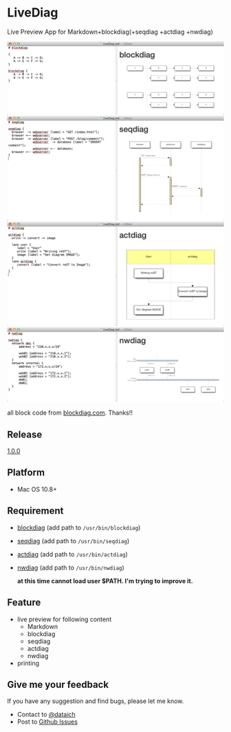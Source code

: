LiveDiag
========

Live Preview App for Markdown+blockdiag(+seqdiag +actdiag +nwdiag)

![image](Sample/blockdiag.png)
![image](Sample/seqdiag.png)
![image](Sample/actdiag.png)
![image](Sample/nwdiag.png)

all block code from [blockdiag.com](http://blockdiag.com/). Thanks!!

## Release

[1.0.0](https://github.com/dataich/LiveDiag/releases/tag/1.0.0)

## Platform

- Mac OS 10.8+

## Requirement

- [blockdiag](http://blockdiag.com/) (add path to `/usr/bin/blockdiag`)
- [seqdiag](http://blockdiag.com/) (add path to `/usr/bin/seqdiag`)
- [actdiag](http://blockdiag.com/) (add path to `/usr/bin/actdiag`)
- [nwdiag](http://blockdiag.com/) (add path to `/usr/bin/nwdiag`)

	**at this time cannot load user $PATH. I'm trying to improve it.**

## Feature

- live preview for following content
	- Markdown
	- blockdiag
	- seqdiag
	- actdiag
	- nwdiag
- printing

## Give me your feedback

If you have any suggestion and find bugs, please let me know.

- Contact to [@dataich](https://twitter.com/dataich)
- Post to [Github Issues](https://github.com/dataich/LiveDiag/issues)